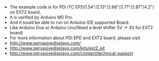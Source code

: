  *  The example code is for PDi iTC EPD(1.54"/2.13"/2.66"/2.71"/2.87"/4.2") on EXT2 board,
 *  It is verified by Arduino M0 Pro.
 *  And it sould be able to run on Arduino IDE supported Board.
 *  Like Arduino Due or Arduino Uno(Need a level shifter 5V -> 3V for EXT2 board)  
 *  For more information about PDi EPD and EXT2 board, please visit 
 *  http://www.pervasivedisplays.com/
 *  http://www.pervasivedisplays.com/kits/ext2_kit
 *  http://www.pervasivedisplays.com/contact/technical-support
